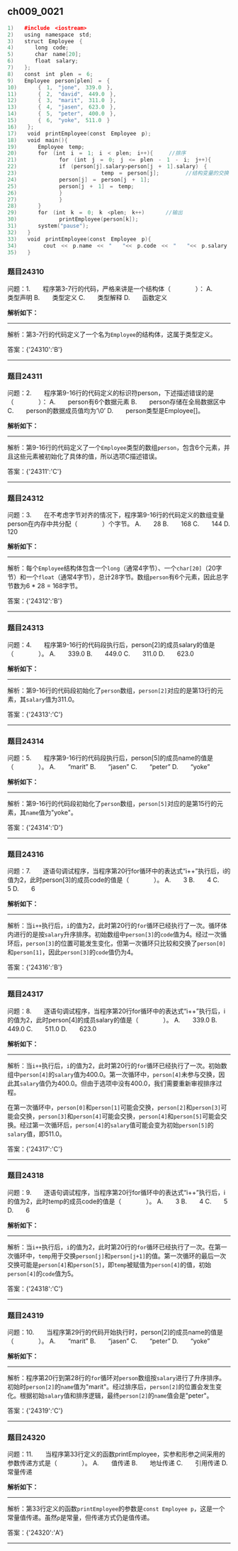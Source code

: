 ## ch009_0021
``` c++
1)　　#include　<iostream>
2)　　using　namespace　std;
3)　　struct　Employee　{　　
4)　　　　long　code;
5)　　　　char　name[20];
6)　　　　float　salary;
7)　　};
8)　　const　int　plen　=　6;
9)　　Employee　person[plen]　=　{
10)　　　　{　1,　"jone",　339.0　},
11)　　　　{　2,　"david",　449.0　},
12)　　　　{　3,　"marit",　311.0　},
13)　　　　{　4,　"jasen",　623.0　},
14)　　　　{　5,　"peter",　400.0　},
15)　　　　{　6,　"yoke",　511.0　}
16)　　};
17)　　void　printEmployee(const　Employee　p);
18)　　void　main(){
19)　　　　Employee　temp;
20)　　　　for　(int　i　=　1;　i　<　plen;　i++){　　　//排序
21)　　　　　　　　for　(int　j　=　0;　j　<=　plen　-　1　-　i;　j++){　　　　//一轮比较
22)　　　　　　　　if　(person[j].salary>person[j　+　1].salary)　{　
23)　　　　　　　　　　　　　　　　temp　=　person[j];　　　　　//结构变量的交换
24)　　　　　　　　person[j]　=　person[j　+　1];
25)　　　　　　　　person[j　+　1]　=　temp;
26)　　　　　　　　}
27)　　　　　　　　}
28)　　　　}
29)　　　　for　(int　k　=　0;　k　<plen;　k++)　　　　//输出
30)　　　　　　　　printEmployee(person[k]);
31)　　　　system("pause");
32)　　}
33)　　void　printEmployee(const　Employee　p){
34)　　　　　cout　<<　p.name　<<　"　　"<<　p.code　<<　"　　"<<　p.salary　<<　endl;
35)　　}

```
### 题目24310
问题：1.　　程序第3-7行的代码，严格来讲是一个结构体（　　　　）：
A.　　类型声明
B.　　类型定义
C.　　类型解释
D.　　函数定义


**解析如下：**

------

解析：第3-7行的代码定义了一个名为`Employee`的结构体，这属于类型定义。

答案：{'24310':'B'}

------

### 题目24311
问题：2.　　程序第9-16行的代码定义的标识符person，下述描述错误的是　（　　　　）：
A.　　person有6个数据元素
B.　　person存储在全局数据区中
C.　　person的数据成员值均为‘\\0’
D.　　person类型是Employee[]。


**解析如下：**

------

解析：第9-16行的代码定义了一个`Employee`类型的数组`person`，包含6个元素，并且这些元素被初始化了具体的值，所以选项C描述错误。

答案：{'24311':'C'}

------

### 题目24312
问题：3.　　在不考虑字节对齐的情况下，程序第9-16行的代码定义的数组变量person在内存中共分配（　　　　）个字节。
A.　　28
B.　　168
C.　　144
D.　　120


**解析如下：**

------

解析：每个`Employee`结构体包含一个`long`（通常4字节）、一个`char[20]`（20字节）和一个`float`（通常4字节），总计28字节。数组`person`有6个元素，因此总字节数为6 * 28 = 168字节。

答案：{'24312':'B'}

------

### 题目24313
问题：4.　　程序第9-16行的代码段执行后，person[2]的成员salary的值是（　　　　）。
A.　　339.0
B.　　449.0
C.　　311.0
D.　　623.0


**解析如下：**

------

解析：第9-16行的代码段初始化了`person`数组，`person[2]`对应的是第13行的元素，其`salary`值为311.0。

答案：{'24313':'C'}

------

### 题目24314
问题：5.　　程序第9-16行的代码段执行后，person[5]的成员name的值是（　　　　）。
A.　　“marit”
B.　　“jasen”
C.　　“peter”
D.　　“yoke”


**解析如下：**

------

解析：第9-16行的代码段初始化了`person`数组，`person[5]`对应的是第15行的元素，其`name`值为"yoke"。

答案：{'24314':'D'}

------

### 题目24316
问题：7.　　逐语句调试程序，当程序第20行for循环中的表达式“i++”执行后，i的值为2，此时person[3]的成员code的值是（　　　　）。
A.　　3
B.　　4
C.　　5
D.　　6


**解析如下：**

------

解析：当`i++`执行后，`i`的值为2，此时第20行的`for`循环已经执行了一次。循环体内进行的是按`salary`升序排序。初始数组中`person[3]`的`code`值为4。经过一次循环后，`person[3]`的位置可能发生变化，但第一次循环只比较和交换了`person[0]`和`person[1]`，因此`person[3]`的`code`值仍为4。

答案：{'24316':'B'}

------

### 题目24317
问题：8.　　逐语句调试程序，当程序第20行for循环中的表达式“i++”执行后，i的值为2，此时person[4]的成员salary的值是（　　　　）。
A.　　339.0
B.　　449.0
C.　　511.0
D.　　623.0


**解析如下：**

------

解析：当`i++`执行后，`i`的值为2，此时第20行的`for`循环已经执行了一次。初始数组中`person[4]`的`salary`值为400.0。第一次循环中，`person[4]`未参与交换，因此其`salary`值仍为400.0。但由于选项中没有400.0，我们需要重新审视排序过程。

在第一次循环中，`person[0]`和`person[1]`可能会交换，`person[2]`和`person[3]`可能会交换，`person[3]`和`person[4]`可能会交换，`person[4]`和`person[5]`可能会交换。经过第一次循环后，`person[4]`的`salary`值可能会变为初始`person[5]`的`salary`值，即511.0。

答案：{'24317':'C'}

------

### 题目24318
问题：9.　　逐语句调试程序，当程序第20行for循环中的表达式“i++”执行后，i的值为2，此时temp的成员code的值是（　　　　）。
A.　　3
B.　　4
C.　　5
D.　　6


**解析如下：**

------

解析：当`i++`执行后，`i`的值为2，此时第20行的`for`循环已经执行了一次。在第一次循环中，`temp`用于交换`person[j]`和`person[j+1]`的值。第一次循环的最后一次交换可能是`person[4]`和`person[5]`，即`temp`被赋值为`person[4]`的值，初始`person[4]`的`code`值为5。

答案：{'24318':'C'}

------

### 题目24319
问题：10.　　当程序第29行的代码开始执行时，person[2]的成员name的值是（　　　　）。
A.　　“marit”
B.　　“jasen”
C.　　“peter”
D.　　“yoke”


**解析如下：**

------

解析：程序第20行到第28行的`for`循环对`person`数组按`salary`进行了升序排序。初始时`person[2]`的`name`值为"marit"。经过排序后，`person[2]`的位置会发生变化。根据初始`salary`值和排序逻辑，最终`person[2]`的`name`值会是"peter"。

答案：{'24319':'C'}

------

### 题目24320
问题：11.　　当程序第33行定义的函数printEmployee，实参和形参之间采用的参数传递方式是（　　　　）。
A.　　值传递
B.　　地址传递
C.　　引用传递
D.　　常量传递


**解析如下：**

------

解析：第33行定义的函数`printEmployee`的参数是`const Employee p`，这是一个常量值传递。虽然`p`是常量，但传递方式仍是值传递。

答案：{'24320':'A'}

------

